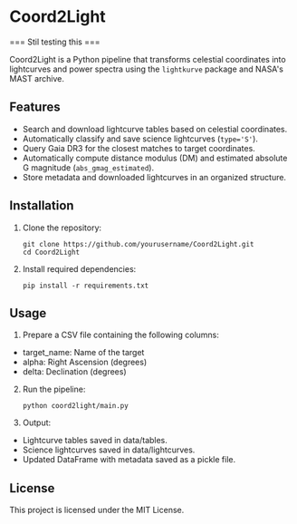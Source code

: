 # Coord2Light

=== Stil testing this ===

Coord2Light is a Python pipeline that transforms celestial coordinates into lightcurves and power spectra using the `lightkurve` package and NASA's MAST archive.

## Features
- Search and download lightcurve tables based on celestial coordinates.
- Automatically classify and save science lightcurves (`type='S'`).
- Query Gaia DR3 for the closest matches to target coordinates.
- Automatically compute distance modulus (DM) and estimated absolute G magnitude (`abs_gmag_estimated`).
- Store metadata and downloaded lightcurves in an organized structure.

## Installation
1. Clone the repository:
   ```
   git clone https://github.com/yourusername/Coord2Light.git
   cd Coord2Light
   ```
2. Install required dependencies:
   ```
   pip install -r requirements.txt
   ```
## Usage
1. Prepare a CSV file containing the following columns:

* target_name: Name of the target
* alpha: Right Ascension (degrees)
* delta: Declination (degrees)

2. Run the pipeline:
   ```
   python coord2light/main.py
   ````
3. Output:

* Lightcurve tables saved in data/tables.
* Science lightcurves saved in data/lightcurves.
* Updated DataFrame with metadata saved as a pickle file.

## License
   This project is licensed under the MIT License.
